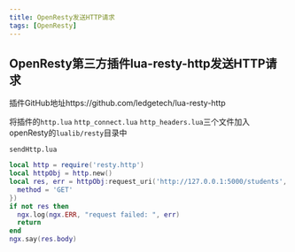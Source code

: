 ```yaml
---
title: OpenResty发送HTTP请求
tags: [OpenResty]
---
```


## OpenResty第三方插件lua-resty-http发送HTTP请求

插件GitHub地址https://github.com/ledgetech/lua-resty-http

将插件的`http.lua` `http_connect.lua` `http_headers.lua`三个文件加入openResty的`lualib/resty`目录中

`sendHttp.lua`

```lua
local http = require('resty.http')
local httpObj = http.new()
local res, err = httpObj:request_uri('http://127.0.0.1:5000/students', {
  method = 'GET'
})
if not res then
  ngx.log(ngx.ERR, "request failed: ", err)
  return
end
ngx.say(res.body)
```




